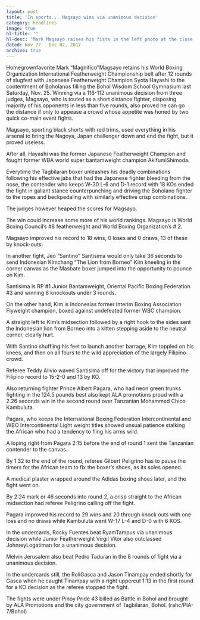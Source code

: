 ```yaml
---
layout: post
title: 'In sports... Magsayo wins via unanimous decision'
category: headlines
image: true
hl-title: ''
hl-desc: "Mark Magsayo raises his fists in the left photo at the close of the 12th round after battling the Japanese Shota Hayashi as shown in the right photo."
dated: Nov 27 - Dec 02, 2017
archive: true
---
```


Homegrownfavorite Mark “Magnifico”Magsayo retains his World Boxing Organization International Featherweight Championship belt after 12 rounds of slugfest with Japanese Featherweight Champion Syota Hayashi to the contentment of Boholanos filling the Bohol Wisdom School Gymnasium last Saturday, Nov. 25.
Winning via a 116-112 unanimous decision from three judges, Magsayo, who is touted as a short distance fighter, disposing majority of his opponents in less than five rounds, also proved he can go the distance if only to appease a crowd whose appetite was honed by two quick co-main event fights.

Magsayo, sporting black shorts with red trims, used everything in his arsenal to bring the Nagoya, Japan challenger down and end the fight, but it proved useless.

After all, Hayashi was the former Japanese Featherweight Champion and fought former WBA world super bantamweight champion AkifumiShimoda.

Everytime the Tagbilaran boxer unleashes his deadly combinations following his effective jabs that had the Japanese fighter bleeding from the nose, the contender who keeps W-30 L-6 and D-1 record with 18 KOs ended the fight in gallant stance counterpunching and driving the Boholano fighter to the ropes and beckpedaling with similarly effective crisp combinations.

The judges however heaped the scores for Magsayo.

The win could increase some more of his world rankings. Magsayo is World Boxing Council’s #8 featherweight and World Boxing Organization’s # 2.

Magsayo improved his record to 18 wins, 0 loses and 0 draws, 13 of these by knock-outs.

In another fight, Jeo “Santino” Santisima would only take 36 seconds to send Indonesian Kimchang “The Lion from Borneo” Kim kneeling in the corner canvas as the Masbate boxer jumped into the opportunity to pounce on Kim.

Santisima is RP #1 Junior Bantamweight, Oriental Pacific Boxing Federation #3 and winning 8 knockouts under 3 rounds.

On the other hand, Kim is Indonesias former Interim Boxing Association Flyweight champion, boxed against undefeated former WBC champion.

A straight left to Kim’s midsection followed by a right hook to the sides sent the Indonesian lion from Borneo into a kitten stepping aside to the neutral corner, clearly hurt.

With Santino shuffling his feet to launch another barrage, Kim toppled on his knees, and then on all fours to the wild appreciation of the largely Filipino crowd.

Referee Teddy Alivio waved Santisima off for the victory that improved the Filipino record to 15-2-0 and 13 by KO.

Also returning fighter Prince Albert Pagara, who had neon green trunks fighting in the 124.5 pounds best also kept ALA promotions proud with a 2.26 seconds win in the second round over Tanzanian Mohammed Chico Kambuluta.

Pagara, who keeps the International Boxing Federation Intercontinental and WBO Intercontinental Light weight titles showed unsual patience stalking the African who had a tendency to fling his arms wild.

A loping right from Pagara 2:15 before the end of round 1 sent the Tanzanian contender to the canvas.

By 1:32 to the end of the round, referee Gilbert Peligrino has to pause the timers for the African team to fix the boxer’s shoes, as its soles opened.

A medical plaster wrapped around the Adidas boxing shoes later, and the fight went on.

By 2:24 mark or 46 seconds into round 2, a crisp straight to the African midsection had referee Peligrino calling off the fight.

Pagara improved his record to 29 wins and 20 through knock outs with one loss and no draws while Kambuluta went W-17 L-4 and D-0 with 6 KOS.

In the undercards, Rocky Fuentes beat RyamTampus via unanimous decision while Junior Featherweight Virgil Vitor also outclassed JohnreyLogatiman for a unanimous decision.

Melvin Jerusalem also beat Pedro Taduran in the 8 rounds of fight via a unanimous decision.

In the undercards still, the RoliGasca and Jason Tinampay ended shortly for Gasca when he caught Tinampay with a right uppercut 1:13 in the first round for a KO decision as the referee stopped the fight.

The fights were under Pinoy Pride 43 billed as Battle in Bohol and brought by ALA Promotions and the city government of Tagbilaran, Bohol. (rahc/PIA-7/Bohol)